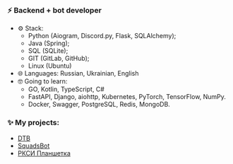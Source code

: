 ### ⚡ Backend + bot developer
- ⚙ Stack:
  - Python (Aiogram, Discord.py, Flask, SQLAlchemy);
  - Java (Spring);
  - SQL (SQLite);
  - GIT (GitLab, GitHub);
  - Linux (Ubuntu)
- 🌐 Languages: Russian, Ukrainian, English<br>
- 🤓 Going to learn:
  - GO, Kotlin, TypeScript, C#
  - FastAPI, Django, aiohttp, Kubernetes, PyTorch, TensorFlow, NumPy.
  - Docker, Swagger, PostgreSQL, Redis, MongoDB.

### ✨ My projects:
- [DTB](https://discord.gg/ZWfHS8P7GU)
- [SquadsBot](https://squadsbot.ru/)
- [РКСИ Планшетка](https://t.me/RKSIplanshetkabot)


<!--
**yaroniks/yaroniks** is a ✨ _special_ ✨ repository because its `README.md` (this file) appears on your GitHub profile.

Here are some ideas to get you started:

- 🔭 I’m currently working on ...
- 🌱 I’m currently learning ...
- 👯 I’m looking to collaborate on ...
- 🤔 I’m looking for help with ...
- 💬 Ask me about ...
- 📫 How to reach me: ...
- 😄 Pronouns: ...
- ⚡ Fun fact: ...
-->
